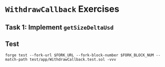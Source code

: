 # `WithdrawCallback` Exercises

## Task 1: Implement `getSizeDeltaUsd`

## Test

```shell
forge test --fork-url $FORK_URL --fork-block-number $FORK_BLOCK_NUM --match-path test/app/WithdrawCallback.test.sol -vvv
```
